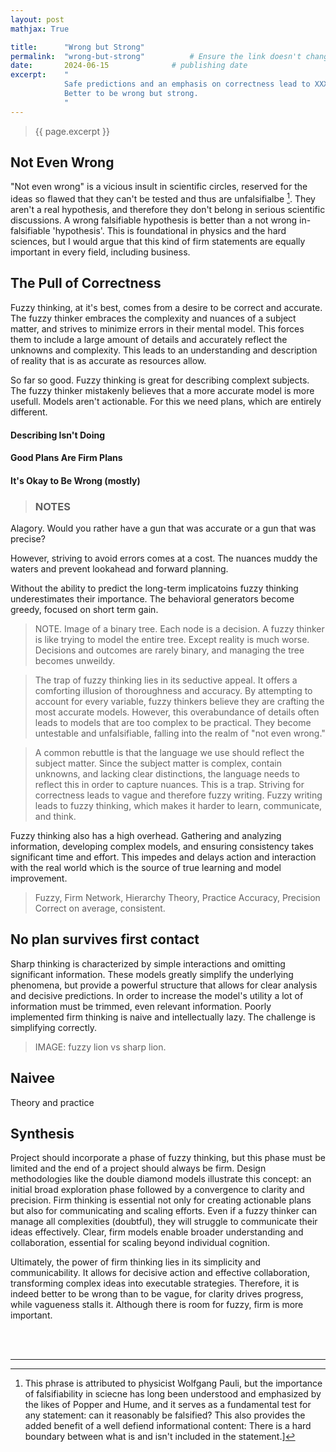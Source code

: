 ```yaml
---
layout: post
mathjax: True

title:      "Wrong but Strong"
permalink:  "wrong-but-strong"          # Ensure the link doesn't change
date:       2024-06-15				# publishing date
excerpt:    "
			Safe predictions and an emphasis on correctness lead to XXX.
			Better to be wrong but strong.
			"
---
```

> {{ page.excerpt }}
<!-- SHOULD BE IN THE TOP OF EACH POST-->
<!-- TODO: put this into the headder -->

<!-- Beat: Hook-->
## Not Even Wrong
"Not even wrong" is a vicious insult in scientific circles, reserved for the ideas so flawed that they can't be tested and thus are unfalsifialbe [^Pauli]. 
 They aren't a real hypothesis, and therefore they don't belong in serious scientific discussions. 
A wrong falsifiable hypothesis is better than a not wrong in-falsifiable 'hypothesis'.
This is foundational in physics and the hard sciences, but I would argue that this kind of firm statements are equally important in every field, including business.
<!-- Def: 
Firm statement ~ falsifiable hypothesis 
Fuzzy statement ~ in-falsifiable hypothesis
-->

[^Pauli]: This phrase is attributed to physicist Wolfgang Pauli, but the importance of falsifiability in sciecne has long been understood and emphasized by the likes of Popper and Hume, and it serves as a fundamental test for any statement: can it reasonably be falsified? This also provides the added benefit of a well defiend informational content: There is a hard boundary between what is and isn't included in the statement.]

<!-- Beat: Steelman fuzzy thinking. -->
## The Pull of Correctness
Fuzzy thinking, at it's best, comes from a desire to be correct and accurate.
The fuzzy thinker embraces the complexity and nuances of a subject matter, and strives to minimize errors in their mental model.
This forces them to include a large amount of details and accurately reflect the unknowns and complexity.
This leads to an understanding and description of reality that is as accurate as resources allow.

So far so good.
Fuzzy thinking is great for describing complext subjects.
The fuzzy thinker mistakenly believes that a more accurate model is more usefull.
Models aren't actionable.
For this we need plans, which are entirely different.

<!-- Beat: The problme with fuzzy thinking -->
#### Describing Isn't Doing


#### Good Plans Are Firm Plans


#### It's Okay to Be Wrong (mostly)



> ### NOTES
<!-- 
> "But ..."
> 
> ― Fuzzy Thinker
-->

Alagory.
Would you rather have a gun that was accurate or a gun that was precise?


However, striving to avoid errors comes at a cost.
The nuances muddy the waters and prevent lookahead and forward planning.

Without the ability to predict the long-term implicatoins fuzzy thinking underestimates their importance.
The behavioral generators become greedy, focused on short term gain.

> NOTE. Image of a binary tree. Each node is a decision. A fuzzy thinker is like trying to model the entire tree. Except reality is much worse. Decisions and outcomes are rarely binary, and managing the tree becomes unweildy.

> The trap of fuzzy thinking lies in its seductive appeal. It offers a comforting illusion of thoroughness and accuracy. 
By attempting to account for every variable, fuzzy thinkers believe they are crafting the most accurate models. 
However, this overabundance of details often leads to models that are too complex to be practical. 
They become untestable and unfalsifiable, falling into the realm of "not even wrong."


> A common rebuttle is that the language we use should reflect the subject matter. 
Since the subject matter is complex, contain unknowns, and lacking clear distinctions, the language needs to reflect this in order to capture nuances.
This is a trap.
Striving for correctness leads to vague and therefore fuzzy writing.
Fuzzy writing leads to fuzzy thinking, which makes it harder to learn, communicate, and think.
<!-- todo: write out Learn: imprecise hypothesis. Not clear what is important. No agency no learning. -->
<!-- todo: write out communicate: collaborating. expanding team. Aligning -->
<!-- todo: write out think: planning. Modelling. -->

Fuzzy thinking also has a high overhead. Gathering and analyzing information, developing complex models, and ensuring consistency takes significant time and effort. This impedes and delays action and interaction with the real world which is the source of true learning and model improvement.


> Fuzzy, Firm
Network, Hierarchy
Theory, Practice
Accuracy, Precision
Correct on average, consistent.


<!-- Trying to estimate a variable based on partial information a fuzzy thinking might reasonably model it as a probability distribution.
This uncertain will propagate through the model and increase the complexity.
If there is 70% probability of left, 30 for right, both scenarios must be accounted for, leading to an explosion of scenarios and conditions. -->

## No plan survives first contact 

Sharp thinking is characterized by simple interactions and omitting significant information.
These models greatly simplify the underlying phenomena, but provide a powerful structure that allows for clear analysis and decisive predictions.
In order to increase the model's utility a lot of information must be trimmed, even relevant information.
Poorly implemented firm thinking is naive and intellectually lazy.
The challenge is simplifying correctly.

> IMAGE: fuzzy lion vs sharp lion.


## Naivee 
Theory and practice

## Synthesis

Project should incorporate a phase of fuzzy thinking, but this phase must be limited and the end of a project should always be firm.
Design methodologies like the double diamond models illustrate this concept: an initial broad exploration phase followed by a convergence to clarity and precision. Firm thinking is essential not only for creating actionable plans but also for communicating and scaling efforts. Even if a fuzzy thinker can manage all complexities (doubtful), they will struggle to communicate their ideas effectively. Clear, firm models enable broader understanding and collaboration, essential for scaling beyond individual cognition.

Ultimately, the power of firm thinking lies in its simplicity and communicability. It allows for decisive action and effective collaboration, transforming complex ideas into executable strategies. Therefore, it is indeed better to be wrong than to be vague, for clarity drives progress, while vagueness stalls it.
Although there is room for fuzzy, firm is more important.


<!-- 
"all models are wrong, but some are useful"


> "It is better to be wrong than to be vague." 
> 
> ― Freeman Dyson

A clear theory can be more or less correct.
In either case it can lead to greater insight, either because of its direct explanatory power, or because XXX
A vague theory is off the correct-wrong spectrum.

Like bull shit, vague doesn't concern itself with reality

Correct, false, bull-shit.
-->






<!-- TODO: Put this in the footer -->
<!-- END EACH POST WITH THIS -->
<br><br>

___

